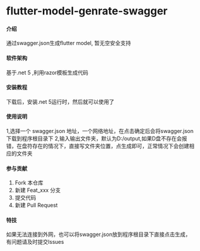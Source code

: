 # flutter-model-genrate-swagger

#### 介绍
通过swagger.json生成flutter model, 暂无空安全支持

#### 软件架构
基于.net 5 ,利用razor模板生成代码


#### 安装教程

下载后，安装.net 5运行时，然后就可以使用了

#### 使用说明

1,选择一个 swagger.json 地址，一个网络地址，在点击确定后会将swagger.json下载到程序根目录下
2,输入输出文件夹，默认为D:/output,如果D盘不存在会报错，在盘符存在的情况下，直接写文件夹位置，点生成即可，正常情况下会创建相应的文件夹

#### 参与贡献

1.  Fork 本仓库
2.  新建 Feat_xxx 分支
3.  提交代码
4.  新建 Pull Request


#### 特技

如果无法连接到外网，也可以将swagger.json放到程序根目录下直接点击生成，有问题请及时提交Issues
